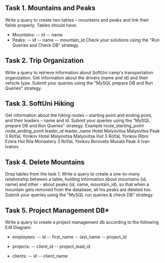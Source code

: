 ## Task 1. Mountains and Peaks
Write a query to create two tables – mountains and peaks and link their fields properly. Tables should have:
- Mountains:
	-- id 
	-- name
- Peaks: 
	-- id
	-- name
	-- mountain_id
Check your solutions using the "Run Queries and Check DB" strategy.



## Task 2.	 Trip Organization
Write a query to retrieve information about SoftUni camp's transportation organization. Get information about the drivers (name and id) and their vehicle type. Submit your queries using the "MySQL prepare DB and Run Queries" strategy.



## Task 3.	SoftUni Hiking
Get information about the hiking routes – starting point and ending point, and their leaders – name and id. Submit your queries using the "MySQL prepare DB and Run Queries" strategy.
Example
route_starting_point	route_ending_point	leader_id	leader_name
Hotel Malyovitsa	Malyovitsa Peak	3	RoYaL Yonkov
Hotel Malyovitsa	Malyovitsa Hut	3	RoYaL Yonkov
Ribni Ezera Hut	Rila Monastery	3	RoYaL Yonkov
Borovets	Musala Peak	4	Ivan Ivanov



## Task 4.	Delete Mountains
Drop tables from the task 1.
Write a query to create a one-to-many relationship between a table, holding information about 
mountains (id, name) and other - about peaks (id, name, mountain_id), so that when a mountain 
gets removed from the database, all his peaks are deleted too.
Submit your queries using the "MySQL run queries & check DB" strategy.



## Task 5.	 Project Management DB*
Write a query to create a project management db according to the following E/R Diagram:

- employees:
	-- id
	-- first_name
	-- last_name
	-- project_id

- projects:
	-- client_id
	-- project_lead_id

- clients:
	-- id
	-- client_name